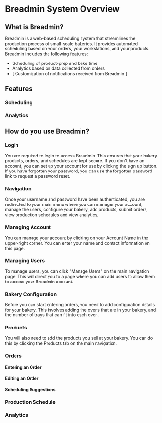 # Breadmin System Overview
## What is Breadmin?
Breadmin is a web-based scheduling system that streamlines the production process of small-scale bakeries. It provides automated scheduling based on your orders, your workstations, and your products. Breadmin includes the following features:
- Scheduling of product-prep and bake time
- Analytics based on data collected from orders
- [ Customization of notifications received from Breadmin ]

## Features
### Scheduling
### Analytics

## How do you use Breadmin?
### Login
You are required to login to access Breadmin. This ensures that your bakery products, orders, and schedules are kept secure. If you don't have an account, you can set up your account for use by clicking the sign up button. If you have forgotten your password, you can use the forgotten password link to request a password reset. 

### Navigation
Once your username and password have been authenticated, you are redirected to your main menu where you can manager your account, manage the users, configure your bakery, add products, submit orders, view production schedules and view analytics.

### Managing Account
You can manage your account by clicking on your Account Name in the upper-right corner. You can enter your name and contact information on this page.

### Managing Users
To manage users, you can click "Manage Users" on the main navigation page. This will direct you to a page where you can add users to allow them to access your Breadmin account.

### Bakery Configuration
Before you can start entering orders, you need to add configuration details for your bakery. This involves adding the ovens that are in your bakery, and the number of trays that can fit into each oven.

### Products
You will also need to add the products you sell at your bakery. You can do this by clicking the Products tab on the main navigation. 

### Orders

#### Entering an Order

#### Editing an Order

#### Scheduling Suggestions

### Production Schedule

### Analytics


